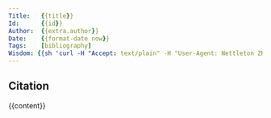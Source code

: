 ```yaml
---
Title:   {{title}}
Id:      {{id}}
Author:  {{extra.author}}
Date:    {{format-date now}}
Tags:    [bibliography]
Wisdom: {{sh 'curl -H "Accept: text/plain" -H "User-Agent: Nettleton ZK (https://github.com/nettleton/dotfiles/tree/main/dot_config/zk)" https://icanhazdadjoke.com'}}
---
```

## Citation

{{content}}
